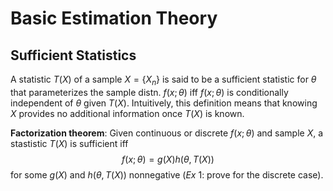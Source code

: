 # Basic Estimation Theory

## Sufficient Statistics

A statistic $T(X)$ of a sample $X = \{X_n\}$ is said to be a sufficient statistic for $\theta$ that parameterizes the sample distn. $f(x; \theta)$ iff $f(x; \theta)$ is conditionally independent of $\theta$ given $T(X)$. Intuitively, this definition means that knowing $X$ provides no additional information once $T(X)$ is known.

**Factorization theorem**: Given continuous or discrete $f(x;\theta)$ and sample $X$, a stastistic $T(X)$ is sufficient iff
$$
f(x;\theta) = g(X)h(\theta, T(X))
$$
for some $g(X)$ and $h(\theta, T(X))$ nonnegative (_Ex_ 1: prove for the discrete case).

